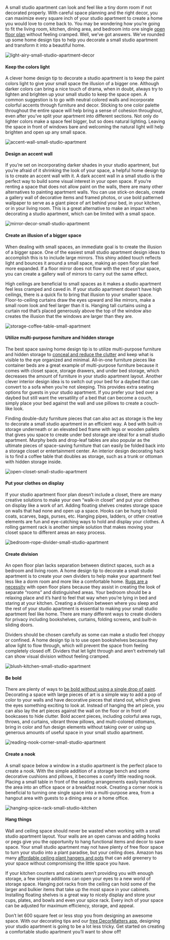 A small studio apartment can look and feel like a tiny dorm room if not decorated properly. With careful space planning and the right decor, you can maximize every square inch of your studio apartment to create a home you would love to come back to. You may be wondering how you’re going to fit the living room, kitchen, dining area, and bedroom into one single [open floor plan](https://www.decormatters.app/blog/20/5-design-tips-for-an-open-floor-plan) without feeling cramped. Well, we’ve got answers. We’ve rounded up some home design tips to help you decorate a small studio apartment and transform it into a beautiful home.  

![light-airy-small-studio-apartment-decor](https://didr9pubr8qfh.cloudfront.net/blog/blog-page/blog-page-22/light-airy-small-studio-apartment-decor.jpg)

#### Keep the colors light

A clever home design tip to decorate a studio apartment is to keep the paint colors light to give your small space the illusion of a bigger one. Although darker colors can bring a nice touch of drama, when in doubt, always try to lighten and brighten up your small studio to keep the space open. A common suggestion is to go with neutral colored walls and incorporate colorful accents through furniture and decor. Sticking to one color palette throughout the entire space will help bring a sense of cohesion throughout, even after you’ve split your apartment into different sections. Not only do lighter colors make a space feel bigger, but so does natural lighting. Leaving the space in front of windows bare and welcoming the natural light will help brighten and open up any small space. 

![accent-wall-small-studio-apartment](https://didr9pubr8qfh.cloudfront.net/blog/blog-page/blog-page-22/accent-wall-small-studio-apartment.jpg)

#### Design an accent wall

If you’re set on incorporating darker shades in your studio apartment, but you’re afraid of it shrinking the look of your space, a helpful home design tip is to create an accent wall with it. A dark accent wall in a small studio is the perfect way to build some visual interest in your open space. If you’re renting a space that does not allow paint on the walls, there are many other alternatives to painting apartment walls. You can use stick-on decals, create a gallery wall of decorative items and framed photos, or use bold patterned wallpaper to serve as a giant piece of art behind your bed, in your kitchen, or in your living room. This is a great alternative to make an impact when decorating a studio apartment, which can be limited with a small space.  

![mirror-decor-small-studio-apartmemt](https://didr9pubr8qfh.cloudfront.net/blog/blog-page/blog-page-22/mirror-decor-small-studio-apartmemt.jpg)

#### Create an illusion of a bigger space

When dealing with small spaces, an immediate goal is to create the illusion of a bigger space. One of the easiest small studio apartment design ideas to accomplish this is to include large mirrors. This shiny added touch reflects light and bounces it around a small space, making an open floor plan feel more expanded. If a floor mirror does not flow with the rest of your space, you can create a gallery wall of mirrors to carry out the same effect. 

High ceilings are beneficial to small spaces as it makes a studio apartment feel less cramped and caved in. If your studio apartment doesn’t have high ceilings, there is a quick fix to bring that illusion to your smaller space. Floor-to-ceiling curtains draw the eyes upward and like mirrors, make a small room look and feel larger than it is. Hanging tall curtains using a curtain rod that’s placed generously above the top of the window also creates the illusion that the windows are larger than they are.

![storage-coffee-table-small-apartment](https://didr9pubr8qfh.cloudfront.net/blog/blog-page/blog-page-22/storage-coffee-table-small-apartment.jpg)

#### Utilize multi-purpose furniture and hidden storage

The best space saving home design tip is to utilize multi-purpose furniture and hidden storage to [conceal and reduce the clutter](https://decormatters.app/blog/18/interior-design-hacks-organize-a-small-bedroom-on-a-budget) and keep what is visible to the eye organized and minimal. All-in-one furniture pieces like container beds are a great example of multi-purpose furniture because it comes with closet space, storage drawers, and under bed storage, which decreases the amount of furniture in your studio apartment layout. Another clever interior design idea is to switch out your bed for a daybed that can convert to a sofa when you’re not sleeping. This provides extra seating options for guests in your studio apartment. If you prefer your bed over a daybed but still want the versatility of a bed that can become a couch, simply place your bed against the wall and use pillows to create a couch-like look.

Finding double-duty furniture pieces that can also act as storage is the key to decorate a small studio apartment in an efficient way. A bed with built-in storage underneath or an elevated bed frame with legs or wooden pallets that gives you space to create under bed storage are ideal for a small studio apartment. Murphy beds and drop-leaf tables are also popular as the ultimate pieces of space-saving furniture that can easily be folded back into a storage closet or entertainment center. An interior design decorating hack is to find a coffee table that doubles as storage, such as a trunk or ottoman with hidden storage inside.

![open-closet-small-studio-apartment](https://didr9pubr8qfh.cloudfront.net/blog/blog-page/blog-page-22/open-closet-small-studio-apartment.jpg)

#### Put your clothes on display

If your studio apartment floor plan doesn’t include a closet, there are many creative solutions to make your own “walk-in closet” and put your clothes on display like a work of art. Adding floating shelves creates storage space on walls that had none and open up a space. Hooks can be hung to hold coats, scarves, bags, purses, etc. Hanging pipes, ladders, or other creative elements are fun and eye-catching ways to hold and display your clothes. A rolling garment rack is another simple solution that makes moving your closet space to different areas an easy process. 

![bedroom-rope-divider-small-studio-apartment](https://didr9pubr8qfh.cloudfront.net/blog/blog-page/blog-page-22/bedroom-rope-divider-small-studio-apartment.jpg)

#### Create division

An open floor plan lacks separation between distinct spaces, such as a bedroom and living room. A home design tip to decorate a small studio apartment is to create your own dividers to help make your apartment feel less like a dorm room and more like a comfortable home. [Rugs are a necessity](https://decormatters.app/blog/12/home-design-tip-how-to-choose-the-right-rug-for-your-space) with open floor plans because they assist in creating the look of separate “rooms” and distinguished areas. Your bedroom should be a relaxing place and it’s hard to feel that way when you’re lying in bed and staring at your kitchen. Creating a division between where you sleep and the rest of your studio apartment is essential to making your small studio apartment feel like home. There are many different ways to create dividers for privacy including bookshelves, curtains, folding screens, and built-in sliding doors.

Dividers should be chosen carefully as some can make a studio feel choppy or confined. A home design tip is to use open bookshelves because they allow light to flow through, which will prevent the space from feeling completely closed off. Dividers that let light through and aren’t extremely tall can show visual division without feeling cramped.

![blush-kitchen-small-studio-apartment](https://didr9pubr8qfh.cloudfront.net/blog/blog-page/blog-page-22/blush-kitchen-small-studio-apartment.jpg)

#### Be bold

There are plenty of ways to [be bold without using a single drop of paint](https://decormatters.app/blog/13/interior-design-hack-6-ways-to-add-color-without-painting). Decorating a space with large pieces of art is a simple way to add a pop of color to your walls and have decorative pieces that stand out, which gives the eyes something exciting to look at. Instead of hanging the art piece, you can also lay the art pieces against the wall on the floor or in front of bookcases to hide clutter. Bold accent pieces, including colorful area rugs, throws, and curtains, vibrant throw pillows, and multi-colored ottomans, bring in color and fun design elements without taking over or using up generous amounts of useful space in your small studio apartment. 

![reading-nook-corner-small-studio-apartment](https://didr9pubr8qfh.cloudfront.net/blog/blog-page/blog-page-22/reading-nook-corner-small-studio-apartment.jpg)

#### Create a nook

A small space below a window in a studio apartment is the perfect place to create a nook. With the simple addition of a storage bench and some decorative cushions and pillows, it becomes a comfy little reading nook. Placing a small table in front of the seating arrangements easily transforms the area into an office space or a breakfast nook. Creating a corner nook is beneficial to turning one single space into a multi-purpose area, from a hangout area with guests to a dining area or a home office.

![hanging-spice-rack-small-studio-kitchen](https://didr9pubr8qfh.cloudfront.net/blog/blog-page/blog-page-22/hanging-spice-rack-small-studio-kitchen.jpg)

#### Hang things

Wall and ceiling space should never be wasted when working with a small studio apartment layout. Your walls are an open canvas and adding hooks or pegs give you the opportunity to hang functional items and decor to save space. Your small studio apartment may not have plenty of free floor space to turn your studio into a plant paradise, but your ceiling does. Amazon has many [affordable ceiling plant hangers and pots](https://www.amazon.com/slp/ceiling-plant-hangers-and-pots-for-plants/ezghs9mrxg3y3qv) that can add greenery to your space without compromising the little space you have. 

If your kitchen counters and cabinets aren’t providing you with enough storage, a few simple additions can open your eyes to a new world of storage space. Hanging pot racks from the ceiling can hold some of the larger and bulkier items that take up the most space in your cabinets. Installing floating shelves is a great way to nicely display and store your cups, plates, and bowls and even your spice rack. Every inch of your space can be adjusted for maximum efficiency, storage, and appeal. 

Don’t let 600 square feet or less stop you from designing an awesome space. With our decorating tips and our [free DecorMatters app](https://decormatters.app.link/How_to_Decorate_a_Small_Studio_Apartment), designing your studio apartment is going to be a lot less tricky. Get started on creating a comfortable studio apartment you’ll want to show off!